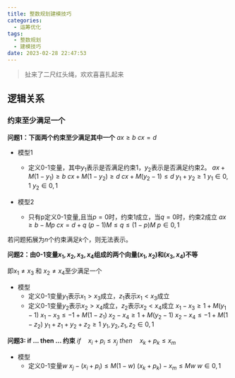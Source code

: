 ```yaml
---
title: 整数规划建模技巧
categories:
  - 运筹优化
tags:
  - 整数规划
  - 建模技巧
date: 2023-02-28 22:47:53
---
```

> 扯来了二尺红头绳，欢欢喜喜扎起来

## 逻辑关系
### 约束至少满足一个
**问题1：下面两个约束至少满足其中一个**
$ax\geq b$
$cx= d$

- 模型1
  - 定义0-1变量，其中$y_1$表示是否满足约束1，$y_2$表示是否满足约束2。
$ax + M(1-y_{1}) \geq b$
$cx + M(1-y_{2}) \geq d$
$cx + M(y_{2}-1) \leq d$
$y_{1} + y_{2} \geq 1$
$y_1\in {0, 1}$
$y_2\in {0, 1}$

- 模型2
  - 只有p定义0-1变量,且当$p=0$时，约束1成立，当$q=0$时，约束2成立
$ax \geq b - Mp$
$cx = d + q$
$(p-1)M \leq q \leq (1-p)M$
$p\in {0, 1}$

若问题拓展为$n$个约束满足$k$个，则无法表示。

**问题2：由0-1变量$x_1, x_2, x_3, x_4$组成的两个向量$(x_1, x_2)$和$(x_3,x_4)$不等**

即$x_1\neq x_3$ 和 $x_2\neq x_4$至少满足一个

- 模型
  - 定义0-1变量$y_1$表示$x_1>x_3$成立，$z_1$表示$x_1<x_3$成立
  - 定义0-1变量$y_2$表示$x_2>x_4$成立，$z_2$表示$x_2<x_4$成立
$x_1 - x_3 \geq 1 + M(y_1-1)$
$x_1 - x_3 \leq -1 + M(1-z_1)$
$x_2 - x_4 \geq 1 + M(y_2-1)$
$x_2 - x_4 \leq -1 + M(1-z_2)$
$y_1+z_1+y_2+z_2\geq 1$
$y_1,y_2,z_1,z_2\in {0, 1}$

**问题3: if ... then ... 约束**
$if \quad x_i + p_i \leq x_j$
$then \quad x_k + p_k \leq x_m$

- 模型
  - 定义0-1变量$w$
$x_j - (x_i+p_i)\leq M(1-w)$
$(x_k+p_k)-x_m\leq Mw$
$w\in {0,1}$





